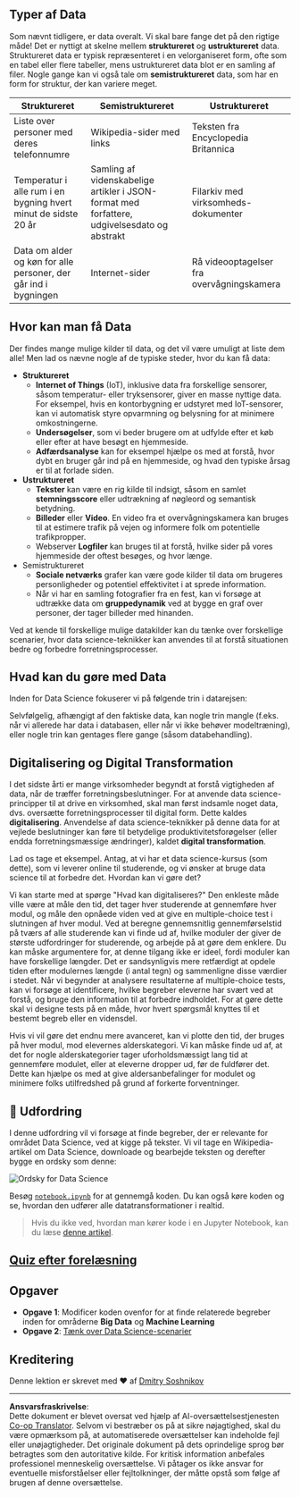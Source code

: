 <!--
CO_OP_TRANSLATOR_METADATA:
{
  "original_hash": "a0516588d172f82f35f7a0d4a001e5d0",
  "translation_date": "2025-09-05T22:08:40+00:00",
  "source_file": "1-Introduction/01-defining-data-science/README.md",
  "language_code": "da"
}
-->
## Typer af Data

Som nævnt tidligere, er data overalt. Vi skal bare fange det på den rigtige måde! Det er nyttigt at skelne mellem **struktureret** og **ustruktureret** data. Struktureret data er typisk repræsenteret i en velorganiseret form, ofte som en tabel eller flere tabeller, mens ustruktureret data blot er en samling af filer. Nogle gange kan vi også tale om **semistruktureret** data, som har en form for struktur, der kan variere meget.

| Struktureret                                                                | Semistruktureret                                                                               | Ustruktureret                          |
| ---------------------------------------------------------------------------- | ---------------------------------------------------------------------------------------------- | --------------------------------------- |
| Liste over personer med deres telefonnumre                                  | Wikipedia-sider med links                                                                      | Teksten fra Encyclopedia Britannica    |
| Temperatur i alle rum i en bygning hvert minut de sidste 20 år              | Samling af videnskabelige artikler i JSON-format med forfattere, udgivelsesdato og abstrakt    | Filarkiv med virksomheds-dokumenter    |
| Data om alder og køn for alle personer, der går ind i bygningen             | Internet-sider                                                                                 | Rå videooptagelser fra overvågningskamera |

## Hvor kan man få Data

Der findes mange mulige kilder til data, og det vil være umuligt at liste dem alle! Men lad os nævne nogle af de typiske steder, hvor du kan få data:

* **Struktureret**
  - **Internet of Things** (IoT), inklusive data fra forskellige sensorer, såsom temperatur- eller tryksensorer, giver en masse nyttige data. For eksempel, hvis en kontorbygning er udstyret med IoT-sensorer, kan vi automatisk styre opvarmning og belysning for at minimere omkostningerne.
  - **Undersøgelser**, som vi beder brugere om at udfylde efter et køb eller efter at have besøgt en hjemmeside.
  - **Adfærdsanalyse** kan for eksempel hjælpe os med at forstå, hvor dybt en bruger går ind på en hjemmeside, og hvad den typiske årsag er til at forlade siden.
* **Ustruktureret**
  - **Tekster** kan være en rig kilde til indsigt, såsom en samlet **stemningsscore** eller udtrækning af nøgleord og semantisk betydning.
  - **Billeder** eller **Video**. En video fra et overvågningskamera kan bruges til at estimere trafik på vejen og informere folk om potentielle trafikpropper.
  - Webserver **Logfiler** kan bruges til at forstå, hvilke sider på vores hjemmeside der oftest besøges, og hvor længe.
* Semistruktureret
  - **Sociale netværks** grafer kan være gode kilder til data om brugeres personligheder og potentiel effektivitet i at sprede information.
  - Når vi har en samling fotografier fra en fest, kan vi forsøge at udtrække data om **gruppedynamik** ved at bygge en graf over personer, der tager billeder med hinanden.

Ved at kende til forskellige mulige datakilder kan du tænke over forskellige scenarier, hvor data science-teknikker kan anvendes til at forstå situationen bedre og forbedre forretningsprocesser.

## Hvad kan du gøre med Data

Inden for Data Science fokuserer vi på følgende trin i datarejsen:

Selvfølgelig, afhængigt af den faktiske data, kan nogle trin mangle (f.eks. når vi allerede har data i databasen, eller når vi ikke behøver modeltræning), eller nogle trin kan gentages flere gange (såsom databehandling).

## Digitalisering og Digital Transformation

I det sidste årti er mange virksomheder begyndt at forstå vigtigheden af data, når de træffer forretningsbeslutninger. For at anvende data science-principper til at drive en virksomhed, skal man først indsamle noget data, dvs. oversætte forretningsprocesser til digital form. Dette kaldes **digitalisering**. Anvendelse af data science-teknikker på denne data for at vejlede beslutninger kan føre til betydelige produktivitetsforøgelser (eller endda forretningsmæssige ændringer), kaldet **digital transformation**.

Lad os tage et eksempel. Antag, at vi har et data science-kursus (som dette), som vi leverer online til studerende, og vi ønsker at bruge data science til at forbedre det. Hvordan kan vi gøre det?

Vi kan starte med at spørge "Hvad kan digitaliseres?" Den enkleste måde ville være at måle den tid, det tager hver studerende at gennemføre hver modul, og måle den opnåede viden ved at give en multiple-choice test i slutningen af hver modul. Ved at beregne gennemsnitlig gennemførselstid på tværs af alle studerende kan vi finde ud af, hvilke moduler der giver de største udfordringer for studerende, og arbejde på at gøre dem enklere.
Du kan måske argumentere for, at denne tilgang ikke er ideel, fordi moduler kan have forskellige længder. Det er sandsynligvis mere retfærdigt at opdele tiden efter modulernes længde (i antal tegn) og sammenligne disse værdier i stedet.
Når vi begynder at analysere resultaterne af multiple-choice tests, kan vi forsøge at identificere, hvilke begreber eleverne har svært ved at forstå, og bruge den information til at forbedre indholdet. For at gøre dette skal vi designe tests på en måde, hvor hvert spørgsmål knyttes til et bestemt begreb eller en vidensdel.

Hvis vi vil gøre det endnu mere avanceret, kan vi plotte den tid, der bruges på hver modul, mod elevernes alderskategori. Vi kan måske finde ud af, at det for nogle alderskategorier tager uforholdsmæssigt lang tid at gennemføre modulet, eller at eleverne dropper ud, før de fuldfører det. Dette kan hjælpe os med at give aldersanbefalinger for modulet og minimere folks utilfredshed på grund af forkerte forventninger.

## 🚀 Udfordring

I denne udfordring vil vi forsøge at finde begreber, der er relevante for området Data Science, ved at kigge på tekster. Vi vil tage en Wikipedia-artikel om Data Science, downloade og bearbejde teksten og derefter bygge en ordsky som denne:

![Ordsky for Data Science](../../../../1-Introduction/01-defining-data-science/images/ds_wordcloud.png)

Besøg [`notebook.ipynb`](../../../../../../../../../1-Introduction/01-defining-data-science/notebook.ipynb ':ignore') for at gennemgå koden. Du kan også køre koden og se, hvordan den udfører alle datatransformationer i realtid.

> Hvis du ikke ved, hvordan man kører kode i en Jupyter Notebook, kan du læse [denne artikel](https://soshnikov.com/education/how-to-execute-notebooks-from-github/).

## [Quiz efter forelæsning](https://ff-quizzes.netlify.app/en/ds/quiz/1)

## Opgaver

* **Opgave 1**: Modificer koden ovenfor for at finde relaterede begreber inden for områderne **Big Data** og **Machine Learning**
* **Opgave 2**: [Tænk over Data Science-scenarier](assignment.md)

## Kreditering

Denne lektion er skrevet med ♥️ af [Dmitry Soshnikov](http://soshnikov.com)

---

**Ansvarsfraskrivelse**:  
Dette dokument er blevet oversat ved hjælp af AI-oversættelsestjenesten [Co-op Translator](https://github.com/Azure/co-op-translator). Selvom vi bestræber os på at sikre nøjagtighed, skal du være opmærksom på, at automatiserede oversættelser kan indeholde fejl eller unøjagtigheder. Det originale dokument på dets oprindelige sprog bør betragtes som den autoritative kilde. For kritisk information anbefales professionel menneskelig oversættelse. Vi påtager os ikke ansvar for eventuelle misforståelser eller fejltolkninger, der måtte opstå som følge af brugen af denne oversættelse.